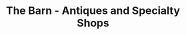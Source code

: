 ---
title: "The Barn - Antiques and Specialty Shops"
url: /castle-rock/the-barn-antiques-and-specialty-shops/
shop: antiques
---